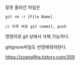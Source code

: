 잘못 올라간 파일은 
```
git rm -r [File Name]

// 이후 바로 git commit, push
```
명령어로 git 상에서 삭제 가능하다.

gitignore파일도 반영해줘야한다.

https://zzang9ha.tistory.com/359